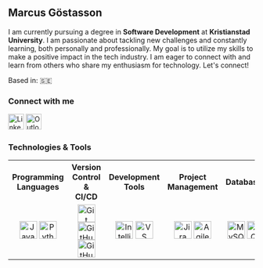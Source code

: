 ## Marcus Göstasson

I am currently pursuing a degree in **Software Development** at **Kristianstad University**. I am passionate about tackling new challenges and constantly learning, both personally and professionally. My goal is to utilize my skills to make a positive impact in the tech industry. I am eager to connect with and learn from others who share my enthusiasm for technology. Let's connect!

Based in: 🇸🇪

### Connect with me

<p align="left">
  <a href="https://www.linkedin.com/in/marcusgöstasson" target="_blank" rel="noreferrer"><img src="https://raw.githubusercontent.com/danielcranney/readme-generator/main/public/icons/socials/linkedin.svg" width="32" height="32" alt="LinkedIn" /></a>
  <a href="mailto:marcus.gostasson0103@stud.hkr.se" target="_blank" rel="noreferrer"><img src="https://cdn-icons-png.flaticon.com/512/732/732223.png" width="32" height="32" alt="Outlook" /></a>
</p>

### Technologies & Tools

<table>
  <tr>
    <th>Programming Languages</th>
    <th>Version Control & CI/CD</th>
    <th>Development Tools</th>
    <th>Project Management</th>
    <th>Databases</th>
  </tr>
  <tr>
    <td align="center">
      <a href="https://www.oracle.com/java/" target="_blank" rel="noreferrer"><img src="https://raw.githubusercontent.com/danielcranney/readme-generator/main/public/icons/skills/java-colored.svg" width="36" height="36" alt="Java" /></a>
      <a href="https://www.python.org/" target="_blank" rel="noreferrer"><img src="https://raw.githubusercontent.com/danielcranney/readme-generator/main/public/icons/skills/python-colored.svg" width="36" height="36" alt="Python" /></a>
    </td>
    <td align="center">
      <a href="https://git-scm.com/" target="_blank" rel="noreferrer"><img src="https://cdn.jsdelivr.net/gh/devicons/devicon/icons/git/git-original-wordmark.svg" width="36" height="36" alt="Git" /></a>
      <a href="https://www.github.com" target="_blank" rel="noreferrer"><img src="https://cdn.jsdelivr.net/gh/devicons/devicon/icons/github/github-original-wordmark.svg" width="36" height="36" alt="GitHub" /></a>
      <a href="https://github.com/features/actions" target="_blank" rel="noreferrer"><img src="https://avatars.githubusercontent.com/u/44036562?s=200&v=4" width="36" height="36" alt="GitHub Actions" /></a>
    </td>
    <td align="center">
      <a href="https://www.jetbrains.com/idea/" target="_blank" rel="noreferrer"><img src="https://resources.jetbrains.com/storage/products/company/brand/logos/IntelliJ_IDEA_icon.png" width="36" height="36" alt="IntelliJ IDEA" /></a>
      <a href="https://code.visualstudio.com/" target="_blank" rel="noreferrer"><img src="https://cdn.jsdelivr.net/gh/devicons/devicon/icons/vscode/vscode-original.svg" width="36" height="36" alt="VS Code" /></a>
    </td>
    <td align="center">
      <a href="https://www.atlassian.com/software/jira" target="_blank" rel="noreferrer"><img src="https://cdn.jsdelivr.net/gh/devicons/devicon/icons/jira/jira-original-wordmark.svg" width="36" height="36" alt="Jira" /></a>
      <a href="https://www.agilealliance.org/" target="_blank" rel="noreferrer"><img src="https://img.icons8.com/fluency/48/000000/sprint.png" width="36" height="36" alt="Agile" /></a>
    </td>
    <td align="center">
      <a href="https://www.mysql.com/" target="_blank" rel="noreferrer"><img src="https://cdn.jsdelivr.net/gh/devicons/devicon/icons/mysql/mysql-original-wordmark.svg" width="36" height="36" alt="MySQL" /></a>
      <a href="https://www.microsoft.com/en-us/sql-server" target="_blank" rel="noreferrer"><img src="https://cdn.jsdelivr.net/gh/devicons/devicon/icons/microsoftsqlserver/microsoftsqlserver-plain.svg" width="36" height="36" alt="SQL Server" /></a>
    </td>
  </tr>
</table>
